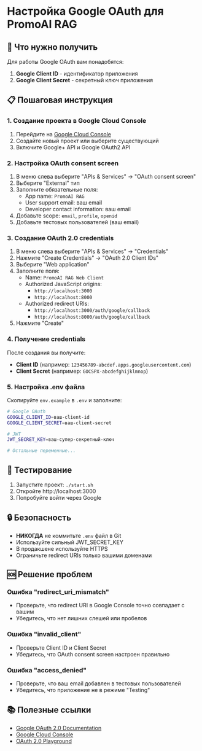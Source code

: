 # Настройка Google OAuth для PromoAI RAG

## 🔑 Что нужно получить

Для работы Google OAuth вам понадобятся:
1. **Google Client ID** - идентификатор приложения
2. **Google Client Secret** - секретный ключ приложения

## 📋 Пошаговая инструкция

### 1. Создание проекта в Google Cloud Console

1. Перейдите на [Google Cloud Console](https://console.cloud.google.com/)
2. Создайте новый проект или выберите существующий
3. Включите Google+ API и Google OAuth2 API

### 2. Настройка OAuth consent screen

1. В меню слева выберите "APIs & Services" → "OAuth consent screen"
2. Выберите "External" тип
3. Заполните обязательные поля:
   - App name: `PromoAI RAG`
   - User support email: ваш email
   - Developer contact information: ваш email
4. Добавьте scope: `email`, `profile`, `openid`
5. Добавьте тестовых пользователей (ваш email)

### 3. Создание OAuth 2.0 credentials

1. В меню слева выберите "APIs & Services" → "Credentials"
2. Нажмите "Create Credentials" → "OAuth 2.0 Client IDs"
3. Выберите "Web application"
4. Заполните поля:
   - Name: `PromoAI RAG Web Client`
   - Authorized JavaScript origins:
     - `http://localhost:3000`
     - `http://localhost:8000`
   - Authorized redirect URIs:
     - `http://localhost:3000/auth/google/callback`
     - `http://localhost:8000/auth/google/callback`
5. Нажмите "Create"

### 4. Получение credentials

После создания вы получите:
- **Client ID** (например: `123456789-abcdef.apps.googleusercontent.com`)
- **Client Secret** (например: `GOCSPX-abcdefghijklmnop`)

### 5. Настройка .env файла

Скопируйте `env.example` в `.env` и заполните:

```bash
# Google OAuth
GOOGLE_CLIENT_ID=ваш-client-id
GOOGLE_CLIENT_SECRET=ваш-client-secret

# JWT
JWT_SECRET_KEY=ваш-супер-секретный-ключ

# Остальные переменные...
```

## 🚀 Тестирование

1. Запустите проект: `./start.sh`
2. Откройте http://localhost:3000
3. Попробуйте войти через Google

## 🔒 Безопасность

- **НИКОГДА** не коммитьте `.env` файл в Git
- Используйте сильный JWT_SECRET_KEY
- В продакшене используйте HTTPS
- Ограничьте redirect URIs только вашими доменами

## 🆘 Решение проблем

### Ошибка "redirect_uri_mismatch"
- Проверьте, что redirect URI в Google Console точно совпадает с вашим
- Убедитесь, что нет лишних слешей или пробелов

### Ошибка "invalid_client"
- Проверьте Client ID и Client Secret
- Убедитесь, что OAuth consent screen настроен правильно

### Ошибка "access_denied"
- Проверьте, что ваш email добавлен в тестовых пользователей
- Убедитесь, что приложение не в режиме "Testing"

## 📚 Полезные ссылки

- [Google OAuth 2.0 Documentation](https://developers.google.com/identity/protocols/oauth2)
- [Google Cloud Console](https://console.cloud.google.com/)
- [OAuth 2.0 Playground](https://oauth2.googleapis.com/token)
